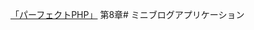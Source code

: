 [「パーフェクトPHP」](https://www.amazon.co.jp/%E3%83%91%E3%83%BC%E3%83%95%E3%82%A7%E3%82%AF%E3%83%88PHP-%E5%B0%8F%E5%B7%9D%E9%9B%84%E5%A4%A7-ebook/dp/B00P0UDWQY/ref=sr_1_1?__mk_ja_JP=%E3%82%AB%E3%82%BF%E3%82%AB%E3%83%8A&crid=3PB88OH8P9AZ8&dib=eyJ2IjoiMSJ9.x0BiEEPZ5II0aT-FaatwDjpt9483QYjdb3ZN_QBNNJYmkicZV8hqlsoQJxRbxV94CDWBbco_NTNPFLn7zLDvCxtYgjVJOqQOJI5D8F81Rk3TsJtlItTqwNzg1QiqwwKFuue7cALl9jUt_qeRA2giSuw5Omif4jYma_zFD2-nhaolNVbCASup8DCn01ULhSrfpp52hmJlHwzoAhorTXNbzQjIcnU3Wq1V8WB-AVv90hUkFp0cUZ58CeSxStRlPnkBAFo3fIor2mVBZE9O0bExC6ECpp72_17pA7i0sb0Bjq4.VVF5NYq5DCkeZowYazq2RsIrldCEyPihAXBOh96ggWE&dib_tag=se&keywords=%E3%83%91%E3%83%BC%E3%83%95%E3%82%A7%E3%82%AF%E3%83%88php&qid=1709125473&sprefix=%E3%83%91%E3%83%BC%E3%83%95%E3%82%A7%E3%82%AF%E3%83%88php%2Caps%2C196&sr=8-1 "パーフェクトPHP")
第8章# ミニブログアプリケーション
